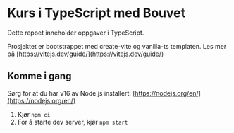 # Kurs i TypeScript med Bouvet

Dette repoet inneholder oppgaver i TypeScript.

Prosjektet er bootstrappet med create-vite og vanilla-ts templaten. Les mer på [https://vitejs.dev/guide/](https://vitejs.dev/guide/)

## Komme i gang

Sørg for at du har v16 av Node.js installert: [https://nodejs.org/en/](https://nodejs.org/en/)

1. Kjør `npm ci`
2. For å starte dev server, kjør `npm start`
